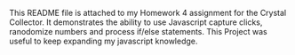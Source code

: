 This README file is attached to my Homework 4 assignment for the Crystal Collector.
It demonstrates the ability to use Javascript capture clicks, ranodomize numbers and process if/else statements.
This Project was useful to keep expanding my javascript knowledge.
